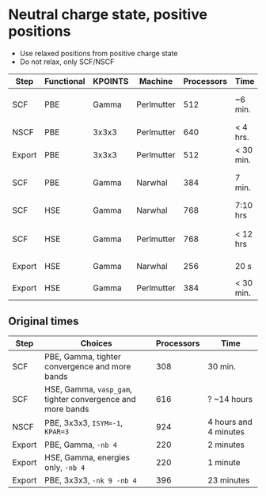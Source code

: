 # Neutral charge state, positive positions

* Use relaxed positions from positive charge state
* Do not relax, only SCF/NSCF

| Step | Functional | KPOINTS | Machine | Processors | Time | Notes |
|------|------------|---------|---------|------------|------|---------|
| SCF | PBE | Gamma | Perlmutter | 512 | ~6 min. | tighter convergence and more bands |
| NSCF | PBE | 3x3x3 | Perlmutter | 640 | < 4 hrs. | denser k-point mesh | 
| Export | PBE | 3x3x3 | Perlmutter | 512 | < 30 min. | `-nb 4 -nk 16` | 
| SCF | PBE | Gamma | Narwhal | 384 | 7 min. | from scratch with `vasp_gam`, more bands |
| SCF | HSE | Gamma | Narwhal | 768 | 7:10 hrs | from PBE results, `vasp_gam` |
| SCF | HSE | Gamma | Perlmutter | 768 | < 12 hrs | from PBE results, `vasp_gam`; $E_{\text{tot}}=-3187.33873434$ |
| Export | HSE | Gamma | Narwhal | 256 | 20 s | energies only, `-nb 4` |
| Export | HSE | Gamma | Perlmutter | 384 | < 30 min. | energies only, `-nk 16` |

## Original times

| Step | Choices | Processors | Time |
|------|---------|------------|------|
| SCF | PBE, Gamma, tighter convergence and more bands | 308 | 30 min. |
| SCF | HSE, Gamma, `vasp_gam`, tighter convergence and more bands | 616 | ? ~14 hours |
| NSCF | PBE, 3x3x3, `ISYM=-1`, `KPAR=3` | 924 | 4 hours and 4 minutes |
| Export | PBE, Gamma, `-nb 4` | 220 | 2 minutes |
| Export | HSE, Gamma, energies only, `-nb 4` | 220 | 1 minute |
| Export | PBE, 3x3x3, `-nk 9 -nb 4` | 396 | 23 minutes |

